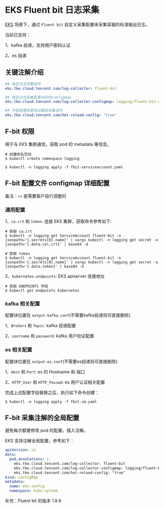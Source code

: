 # EKS Fluent bit 日志采集

[EKS](https://console.cloud.tencent.com/tke2/cluster?rid=1) 场景下，通过 `Fluent bit` 自定义采集配置来采集容器的标准输出日志。

当前已支持：

1、kafka 投递，支持用户密码认证

2、es 投递

## 关键注解介绍

```yaml
## 指定日志采集组件
eks.tke.cloud.tencent.com/log-collector: fluent-bit   

## 指定日志采集配置对应的configmap
eks.tke.cloud.tencent.com/log-collector-configmap: logging/fluent-bit-config

## 开启配置变更自动重启采集组件
eks.tke.cloud.tencent.com/hot-reload-config: "true"
```

## F-bit 权限

用于与 EKS 集群通信，获取 pod 的 metadata 等信息。

```shell
# 创建命名空间
$ kubectl create namespace logging

$ kubectl -n logging apply -f fbit-serviceaccount.yaml
```

## F-bit 配置文件 configmap 详细配置

备注：`<>` 是需要客户自行调整的

### 通用配置

1、`ca.crt` 和 `token`:  连接 EKS 集群，获取命令参考如下: 
```shell
# 获取 ca.crt
$ kubectl -n logging get ServiceAccount fluent-bit -o jsonpath='{.secrets[0].name}' | xargs kubectl -n logging get secret -o jsonpath='{.data.ca\.crt}' | base64 -d

# 获取 token
$ kubectl -n logging get ServiceAccount fluent-bit -o jsonpath='{.secrets[0].name}' | xargs kubectl -n logging get secret -o jsonpath='{.data.token}' | base64 -d
```

2、`kubernetes.endpoints`: EKS apiserver 连接地址

```shell
# 获取 ENDPOINTS 字段
$ kubectl get endpoints kubernetes
```

### kafka 相关配置

配置块位置在 `output-kafka.conf`(不需要kafka投递则可直接删除).

1、`Brokers` 和 `Topic`: kafka 投递配置

2、`username` 和 `password`: kafka 用户验证配置

### es 相关配置

配置块位置在 `output-es.conf`(不需要es投递则可直接删除).

1、`Host` 和 `Port`: es 的 Hostname 和 端口

2、`HTTP_User` 和 `HTTP_Passwd`: es 用户认证相关配置

完成上述配置字段替换之后，执行如下命令创建：

```shell
$ kubectl -n logging apply -f fbit-cm.yaml
```

## F-bit 采集注解的全局配置

避免每次都要修改 pod 的配置，插入注解。

EKS 支持注解全局配置，参考如下：

```yaml
apiVersion: v1
data:
  pod.annotations: |-
    eks.tke.cloud.tencent.com/log-collector: fluent-bit
    eks.tke.cloud.tencent.com/log-collector-configmap: logging/fluent-bit-config
    eks.tke.cloud.tencent.com/hot-reload-config: "true"
kind: ConfigMap
metadata:
  name: eks-config
  namespace: kube-system
```

补充：Fluent bit 的版本 1.8.9
